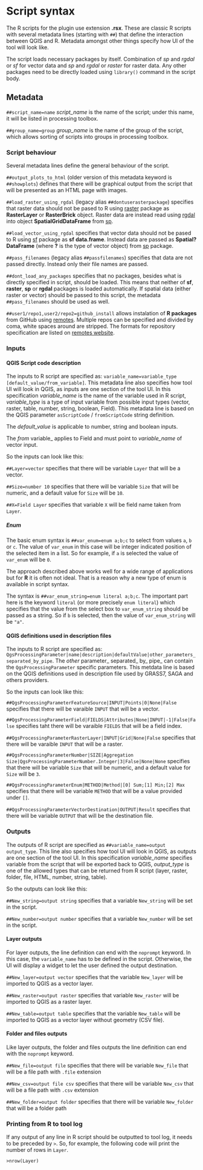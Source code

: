 # Script syntax

The R scripts for the plugin use extension **.rsx**. These are classic R scripts with several metadata lines (starting with `##`) that define the interaction between QGIS and R. Metadata amongst other things specify how UI of the tool will look like.

The script loads necessary packages by itself. Combination of _sp_ and _rgdal_ or _sf_ for vector data and _sp_ and _rgdal_ or _raster_ for raster data. Any other packages need to be directly loaded using `library()` command in the script body.

## Metadata

`##script_name=name` _script_name_ is the name of the script; under this name, it will be listed in processing toolbox.

`##group_name=group` _group_name_ is the name of the group of the script, which allows sorting of scripts into groups in processing toolbox.

### Script behaviour

Several metadata lines define the general behaviour of the script.

`##output_plots_to_html` (older version of this metadata keyword is `##showplots`) defines that there will be graphical output from the script that will be presented as an HTML page with images.

`##load_raster_using_rgdal` (legacy alias `##dontuserasterpackage`) specifies that raster data should not be pased to R using [raster](https://CRAN.R-project.org/package=raster) package as **RasterLayer** or **RasterBrick** object. Raster data are instead read using [rgdal](https://CRAN.R-project.org/package=rgdal) into object **SpatialGridDataFrame** from [sp](https://CRAN.R-project.org/package=sp).

`##load_vector_using_rgdal` specifies that vector data should not be pased to R using [sf](https://CRAN.R-project.org/package=sf) package as **sf** **data.frame**. Instead data are passed as **Spatial?DataFrame** (where **?** is the type of vector object) from [sp](https://CRAN.R-project.org/package=sp) package.

`##pass_filenames` (legacy alias `##passfilenames`) specifies that data are not passed directly. Instead only their file names are passed.

`##dont_load_any_packages` specifies that no packages, besides what is directly specified in script, should be loaded. This means that neither of **sf**, **raster**, **sp** or **rgdal** packages is loaded automatically. If spatial data (either raster or vector) should be passed to this script, the metadata `##pass_filenames` should be used as well.

`##user1/repo1,user2/repo2=github_install` allows instalation of **R packages** from GitHub using [remotes](https://CRAN.R-project.org/package=remotes). Multiple repos can be specified and divided by coma, white spaces around are stripped. The formats for repository specification are listed on [remotes website](https://remotes.r-lib.org/#usage).

### Inputs

#### QGIS Script code description

The inputs to R script are specified as: `variable_name=variable_type [default_value/from_variable]`. This metadata line also specifies how tool UI will look in QGIS, as inputs are one section of the tool UI. In this specification _variable_name_ is the name of the variable used in R script, _variable_type_ is a type of input variable from possible input types (vector, raster, table, number, string, boolean, Field).
This metadata line is based on the QGIS parameter `asScriptCode` / `fromScriptCode` string definition.

The _default_value_ is applicable to number, string and boolean inputs.

The _from_ variable_ applies to Field and must point to _variable_name_ of vector input.

So the inputs can look like this:

`##Layer=vector` specifies that there will be variable `Layer` that will be a vector.

`##Size=number 10` specifies that there will be variable `Size` that will be numeric, and a default value for `Size` will be `10`.

`##X=Field Layer` specifies that variable `X` will be field name taken from `Layer`.

##### Enum

The basic enum syntax is `##var_enum=enum a;b;c` to select from values `a`, `b` or `c`. The value of `var_enum` in this case will be integer indicated position of the selected item in a list. So for example, if `a` is selected the value of `var_enum` will be `0`.

The approach described above works well for a wide range of applications but for **R** it is often not ideal. That is a reason why a new type of enum is available in script syntax.

The syntax is `##var_enum_string=enum literal a;b;c`. The important part here is the keyword `literal` (or more precisely `enum literal`) which specifies that the value from the select box to `var_enum_string` should be passed as a string. So if `b` is selected, then the value of `var_enum_string` will be `"a"`.

#### QGIS definitions used in description files

The inputs to R script are specified as: `QgsProcessingParameter|name|description|defaultValue|other_parameters_separated_by_pipe`.
The _other_ parameter_ separated_ by_ pipe_ can contain the `QgsProcessingParameter` specific parameters.
This metdata line is based on the QGIS definitions used in description file used by GRASS7, SAGA and others providers.

So the inputs can look like this:

`##QgsProcessingParameterFeatureSource|INPUT|Points|0|None|False` specifies that there will be varaible `INPUT` that will be a vector.

`##QgsProcessingParameterField|FIELDS|Attributes|None|INPUT|-1|False|False` specifies taht there will be varaible `FIELDS` that will be a field index.

`##QgsProcessingParameterRasterLayer|INPUT|Grid|None|False` specifies that there will be varaible `INPUT` that will be a raster.

`##QgsProcessingParameterNumber|SIZE|Aggregation Size|QgsProcessingParameterNumber.Integer|3|False|None|None` specifies that there will be variable `Size` that will be numeric, and a default value for `Size` will be `3`.

`##QgsProcessingParameterEnum|METHOD|Method|[0] Sum;[1] Min;[2] Max` specifies that there will be variable `METHOD` that will be a value provided under `[]`.

`##QgsProcessingParameterVectorDestination|OUTPUT|Result` specifies that there will be variable `OUTPUT` that will be the destination file.

### Outputs

The outputs of R script are specified as `##variable_name=output output_type`. This line also specifies how tool UI will look in QGIS, as outputs are one section of the tool UI. In this specification _variable_name_ specifies variable from the script that will be exported back to QGIS, _output_type_ is one of the allowed types that can be returned from R script (layer, raster, folder, file, HTML, number, string, table).

So the outputs can look like this:

`##New_string=output string` specifies that a variable `New_string` will be set in the script.

`##New_number=output number` specifies that a variable `New_number` will be set in the script.

#### Layer outputs

For layer outputs, the line definition can end with the `noprompt` keyword. In this case, the `variable_name` has to be defined in the script. Otherwise, the UI will display a widget to let the user defined the output destination.

`##New_layer=output vector` specifies that the variable `New_layer` will be imported to QGIS as a vector layer.

`##New_raster=output raster` specifies that variable `New_raster` will be imported to QGIS as a raster layer.

`##New_table=output table` specifies that the variable `New_table` will be imported to QGIS as a vector layer without geometry (CSV file).

#### Folder and files outputs

Like layer outputs, the folder and files outputs the line definition can end with the `noprompt` keyword.

`##New_file=output file` specifies that there will be variable `New_file` that will be a file path with `.file` extension

`##New_csv=output file csv` specifies that there will be variable `New_csv` that will be a file path with `.csv` extension

`##New_folder=output folder` specifies that there will be variable `New_folder` that will be a folder path

### Printing from R to tool log

If any output of any line in R script should be outputted to tool log, it needs to be preceded by `>`. So, for example, the following code will print the number of rows in `Layer`.

```
>nrow(Layer)
```